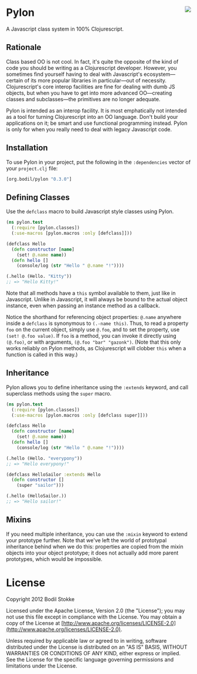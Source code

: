 # <img align="right" src="https://raw.github.com/bodil/pylon/master/pylon.gif"> Pylon

A Javascript class system in 100% Clojurescript.

## Rationale

Class based OO is not cool. In fact, it's quite the opposite of the
kind of code you should be writing as a Clojurescript developer.
However, you sometimes find yourself having to deal with Javascript's
ecosystem—certain of its more popular libraries in particular—out of
necessity. Clojurescript's core interop facilities are fine for
dealing with dumb JS objects, but when you have to get into more
advanced OO—creating classes and subclasses—the primitives are no
longer adequate.

Pylon is intended as an interop facility. It is most emphatically not
intended as a tool for turning Clojurescript into an OO language.
Don't build your applications on it; be smart and use functional
programming instead. Pylon is only for when you really need to deal
with legacy Javascript code.

## Installation

To use Pylon in your project, put the following in the `:dependencies`
vector of your `project.clj` file:

```clojure
[org.bodil/pylon "0.3.0"]
```

## Defining Classes

Use the `defclass` macro to build Javascript style classes using Pylon.

```clojure
(ns pylon.test
  (:require [pylon.classes])
  (:use-macros [pylon.macros :only [defclass]]))

(defclass Hello
  (defn constructor [name]
    (set! @.name name))
  (defn hello []
    (console/log (str "Hello " @.name "!"))))

(.hello (Hello. "Kitty"))
;; => "Hello Kitty!"
```

Note that all methods have a `this` symbol available to them, just
like in Javascript. Unlike in Javascript, it will always be bound to
the actual object instance, even when passing an instance method as a
callback.

Notice the shorthand for referencing object properties: `@.name`
anywhere inside a `defclass` is synonymous to `(.-name this)`. Thus,
to read a property `foo` on the current object, simply use `@.foo`,
and to set the property, use `(set! @.foo value)`. If `foo` is a
method, you can invoke it directly using `(@.foo)`, or with arguments,
`(@.foo "bar" "gazonk")`. (Note that this only works reliably on Pylon
methods, as Clojurescript will clobber `this` when a function is
called in this way.)

## Inheritance

Pylon allows you to define inheritance using the `:extends` keyword,
and call superclass methods using the `super` macro.

```clojure
(ns pylon.test
  (:require [pylon.classes])
  (:use-macros [pylon.macros :only [defclass super]]))

(defclass Hello
  (defn constructor [name]
    (set! @.name name))
  (defn hello []
    (console/log (str "Hello " @.name "!"))))

(.hello (Hello. "everypony"))
;; => "Hello everypony!"

(defclass HelloSailor :extends Hello
  (defn constructor []
    (super "sailor")))

(.hello (HelloSailor.))
;; => "Hello sailor!"
```

## Mixins

If you need multiple inheritance, you can use the `:mixin` keyword to
extend your prototype further. Note that we've left the world of
prototypal inheritance behind when we do this: properties are copied
from the mixin objects into your object prototype; it does not
actually add more parent prototypes, which would be impossible.

# License

Copyright 2012 Bodil Stokke

Licensed under the Apache License, Version 2.0 (the "License"); you
may not use this file except in compliance with the License. You may
obtain a copy of the License at
[http://www.apache.org/licenses/LICENSE-2.0](http://www.apache.org/licenses/LICENSE-2.0).

Unless required by applicable law or agreed to in writing, software
distributed under the License is distributed on an "AS IS" BASIS,
WITHOUT WARRANTIES OR CONDITIONS OF ANY KIND, either express or
implied. See the License for the specific language governing
permissions and limitations under the License.
